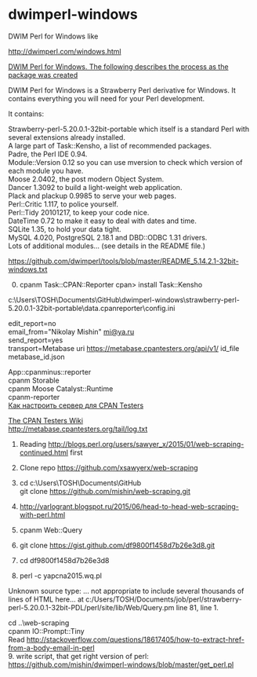 # dwimperl-windows  
DWIM Perl for Windows like  

http://dwimperl.com/windows.html

[DWIM Perl for Windows. The following describes the process as the package was created](https://github.com/mishin/tools/blob/master/README_5.14.2.1-32bit-windows.txt)  

DWIM Perl for Windows is a Strawberry Perl derivative for Windows. It contains everything you will need for your Perl development.

It contains:  
  
Strawberry-perl-5.20.0.1-32bit-portable which itself is a standard Perl with several extensions already installed.  
A large part of Task::Kensho, a list of recommended packages.  
Padre, the Perl IDE 0.94.  
Module::Version 0.12 so you can use mversion to check which version of each module you have.  
Moose 2.0402, the post modern Object System.  
Dancer 1.3092 to build a light-weight web application.  
Plack and plackup 0.9985 to serve your web pages.  
Perl::Critic 1.117, to police yourself.  
Perl::Tidy 20101217, to keep your code nice.  
DateTime 0.72 to make it easy to deal with dates and time.  
SQLite 1.35, to hold your data tight.  
MySQL 4.020, PostgreSQL 2.18.1 and DBD::ODBC 1.31 drivers.  
Lots of additional modules... (see details in the README file.)  
  
https://github.com/dwimperl/tools/blob/master/README_5.14.2.1-32bit-windows.txt  

0. cpanm Task::CPAN::Reporter
  cpan> install  Task::Kensho  

c:\Users\TOSH\Documents\GitHub\dwimperl-windows\strawberry-perl-5.20.0.1-32bit-portable\data\.cpanreporter\config.ini  

  edit_report=no  
  email_from="Nikolay Mishin" <mi@ya.ru>  
  send_report=yes  
  transport=Metabase uri https://metabase.cpantesters.org/api/v1/ id_file metabase_id.json  
  
App::cpanminus::reporter  
cpanm Storable  
cpanm Moose Catalyst::Runtime   
cpanm-reporter  
[Как настроить сервер для CPAN Testers](http://pragmaticperl.com/issues/12/pragmaticperl-12-%D0%BA%D0%B0%D0%BA-%D0%BD%D0%B0%D1%81%D1%82%D1%80%D0%BE%D0%B8%D1%82%D1%8C-%D1%81%D0%B5%D1%80%D0%B2%D0%B5%D1%80-%D0%B4%D0%BB%D1%8F-cpan-testers.html)  

[The CPAN Testers Wiki](http://wiki.cpantesters.org/)  
http://metabase.cpantesters.org/tail/log.txt  

1. Reading http://blogs.perl.org/users/sawyer_x/2015/01/web-scraping-continued.html first  
2. Clone repo https://github.com/xsawyerx/web-scraping  
3. cd c:\Users\TOSH\Documents\GitHub  
git clone https://github.com/mishin/web-scraping.git  

4. http://varlogrant.blogspot.ru/2015/06/head-to-head-web-scraping-with-perl.html  
5. cpanm Web::Query  
6. git clone https://gist.github.com/df9800f1458d7b26e3d8.git  
7. cd df9800f1458d7b26e3d8  
8. perl -c yapcna2015.wq.pl  
  
Unknown source type: ... not appropriate to include several thousands of lines of HTML here... at c:/Users/TOSH/Documents/job/perl/strawberry-perl-5.20.0.1-32bit-PDL/perl/site/lib/Web/Query.pm line 81, <DATA> line 1.  

cd ..\web-scraping  
cpanm IO::Prompt::Tiny  
 Read http://stackoverflow.com/questions/18617405/how-to-extract-href-from-a-body-email-in-perl  
 9. write script, that get right version of perl:  
 https://github.com/mishin/dwimperl-windows/blob/master/get_perl.pl  
 
 

